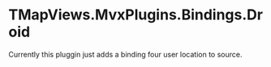 # TMapViews.MvxPlugins.Bindings.Droid

Currently this pluggin just adds a binding four user location to source. 
